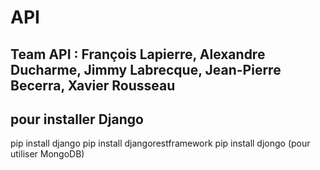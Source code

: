 # API
## Team API : François Lapierre, Alexandre Ducharme, Jimmy Labrecque, Jean-Pierre Becerra, Xavier Rousseau

## pour installer Django
pip install django
pip install djangorestframework
pip install djongo (pour utiliser MongoDB)